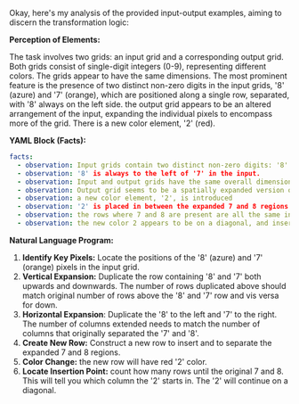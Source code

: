 Okay, here's my analysis of the provided input-output examples, aiming to discern the transformation logic:

**Perception of Elements:**

The task involves two grids: an input grid and a corresponding output grid. Both grids consist of single-digit integers (0-9), representing different colors. The grids appear to have the same dimensions. The most prominent feature is the presence of two distinct non-zero digits in the input grids, '8' (azure) and '7' (orange), which are positioned along a single row, separated, with '8' always on the left side. the output grid appears to be an altered arrangement of the input, expanding the individual pixels to encompass more of the grid. There is a new color element, '2' (red).

**YAML Block (Facts):**


```yaml
facts:
  - observation: Input grids contain two distinct non-zero digits: '8' and '7'.
  - observation: '8' is always to the left of '7' in the input.
  - observation: Input and output grids have the same overall dimensions.
  - observation: Output grid seems to be a spatially expanded version of the input.
  - observation: a new color element, '2', is introduced
  - observation: '2' is placed in between the expanded 7 and 8 regions
  - observation: the rows where 7 and 8 are present are all the same in the input
  - observation: the new color 2 appears to be on a diagonal, and inserted into the correct row between the other colors
```


**Natural Language Program:**

1.  **Identify Key Pixels:** Locate the positions of the '8' (azure) and '7' (orange) pixels in the input grid.
2.  **Vertical Expansion:** Duplicate the row containing '8' and '7' both upwards and downwards.  The number of rows duplicated above should match original number of rows above the '8' and '7' row and vis versa for down.
3. **Horizontal Expansion**: Duplicate the '8' to the left and '7' to the right. The number of columns extended needs to match the number of columns that originally separated the '7' and '8'.
4. **Create New Row:** Construct a new row to insert and to separate the expanded 7 and 8 regions.
5. **Color Change:** the new row will have red '2' color.
6. **Locate Insertion Point:** count how many rows until the original 7 and 8. This will tell you which column the '2' starts in. The '2' will continue on a diagonal.

